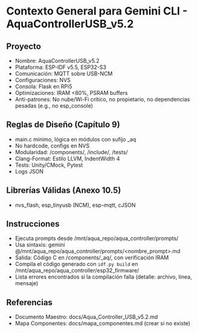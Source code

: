 # Contexto General para Gemini CLI - AquaControllerUSB_v5.2

## Proyecto
- Nombre: AquaControllerUSB_v5.2
- Plataforma: ESP-IDF v5.5, ESP32-S3
- Comunicación: MQTT sobre USB-NCM
- Configuraciones: NVS
- Consola: Flask en RPi5
- Optimizaciones: IRAM <80%, PSRAM buffers
- Anti-patrones: No nube/Wi-Fi crítico, no propietario, no dependencias pesadas (e.g., no esp_console)

## Reglas de Diseño (Capítulo 9)
- main.c mínimo, lógica en módulos con sufijo _aq
- No hardcode, configs en NVS
- Modularidad: /components/, /include/, /tests/
- Clang-Format: Estilo LLVM, IndentWidth 4
- Tests: Unity/CMock, Pytest
- Logs JSON

## Librerías Válidas (Anexo 10.5)
- nvs_flash, esp_tinyusb (NCM), esp-mqtt, cJSON

## Instrucciones
- Ejecuta prompts desde /mnt/aqua_repo/aqua_controller/prompts/
- Usa sintaxis: gemini @/mnt/aqua_repo/aqua_controller/prompts/<nombre_prompt>.md
- Salida: Código C en /components/<nombre>_aq/, con verificación IRAM
- Compila el código generado con `idf.py build` en /mnt/aqua_repo/aqua_controller/esp32_firmware/
- Lista errores encontrados si la compilación falla (detalle: archivo, línea, mensaje)

## Referencias
- Documento Maestro: docs/Aqua_Controller_USB_v5.2.md
- Mapa Componentes: docs/mapa_componentes.md (crear si no existe)
